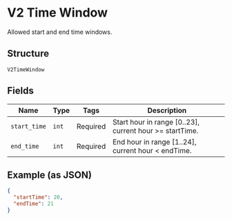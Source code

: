 
# V2 Time Window

Allowed start and end time windows.

## Structure

`V2TimeWindow`

## Fields

| Name | Type | Tags | Description |
|  --- | --- | --- | --- |
| `start_time` | `int` | Required | Start hour in range [0..23], current hour >= startTime. |
| `end_time` | `int` | Required | End hour in range [1..24], current hour < endTime. |

## Example (as JSON)

```json
{
  "startTime": 20,
  "endTime": 21
}
```

